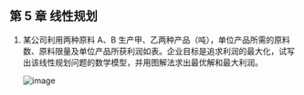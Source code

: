 ## 第 5 章 线性规划

1. 某公司利用两种原料 A、B 生产甲、乙两种产品（吨），单位产品所需的原料数、原料限量及单位产品所获利润如表。企业目标是追求利润的最大化，试写出该线性规划问题的数学模型，并用图解法求出最优解和最大利润。

   ![image](https://sdjrzk-1251357229.cos.ap-guangzhou.myqcloud.com/exam/paper/3348/images/4217.png)
